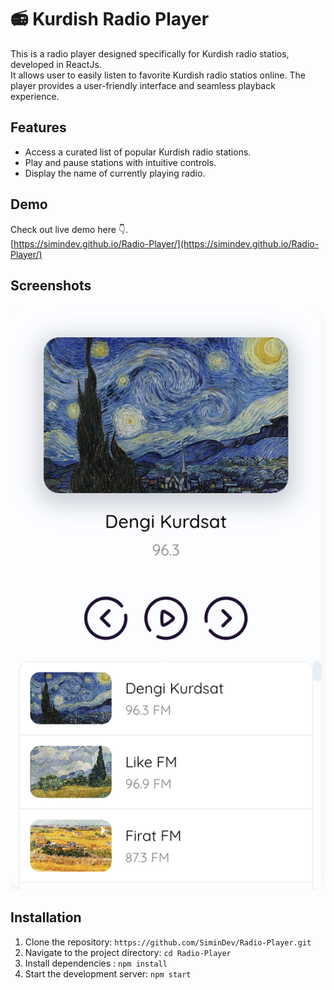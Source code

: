 # 📻 Kurdish Radio Player

This is a radio player designed specifically for Kurdish radio statios, developed in ReactJs.\
It allows user to easily listen to favorite Kurdish radio statios online. The player provides a user-friendly interface and seamless playback experience.

## Features

- Access a curated list of popular Kurdish radio stations.
- Play and pause stations with intuitive controls.
- Display the name of currently playing radio.

## Demo

Check out live demo here 👇.\
[https://simindev.github.io/Radio-Player/](https://simindev.github.io/Radio-Player/)

## Screenshots

![screenshot, radio player](/Screenshot.png)

## Installation

1. Clone the repository: `https://github.com/SiminDev/Radio-Player.git`
2. Navigate to the project directory: `cd Radio-Player`
3. Install dependencies : `npm install`
4. Start the development server: `npm start`
